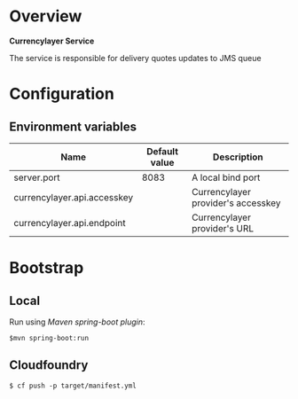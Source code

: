 # Overview

**Currencylayer Service**

The service is responsible for delivery quotes updates to JMS queue

# Configuration

## Environment variables

| Name | Default value | Description | 
| --- | --- | --- |
| server.port | 8083 | A local bind port |
| currencylayer.api.accesskey | | Currencylayer provider's accesskey |
| currencylayer.api.endpoint | | Currencylayer provider's URL |
    
# Bootstrap

## Local

Run using *Maven spring-boot plugin*:

`$mvn spring-boot:run`

## Cloudfoundry

`$ cf push -p target/manifest.yml`

     